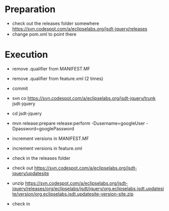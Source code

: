 Preparation
===========
- check out the releases folder somewhere https://svn.codespot.com/a/eclipselabs.org/jsdt-jquery/releases
- change pom.xml to point there

Execution
=========
- remove .qualifier from MANIFEST.MF
- remove .qualifier from feature.xml (2 times)
- commit
- svn co https://svn.codespot.com/a/eclipselabs.org/jsdt-jquery/trunk jsdt-jquery
- cd jsdt-jquery
- mvn release:prepare release:perform -Dusername=googleUser -Dpassword=googlePassword
- increment versions in MANIFEST.MF
- increment versions in feature.xml
- check in the releases folder

- check out https://svn.codespot.com/a/eclipselabs.org/jsdt-jquery/updatesite
- unzip https://svn.codespot.com/a/eclipselabs.org/jsdt-jquery/releases/org/eclipselabs/jsdt/jquery/org.eclipselabs.jsdt.updatesite/version/org.eclipselabs.jsdt.updatesite-version-site.zip
- check in
